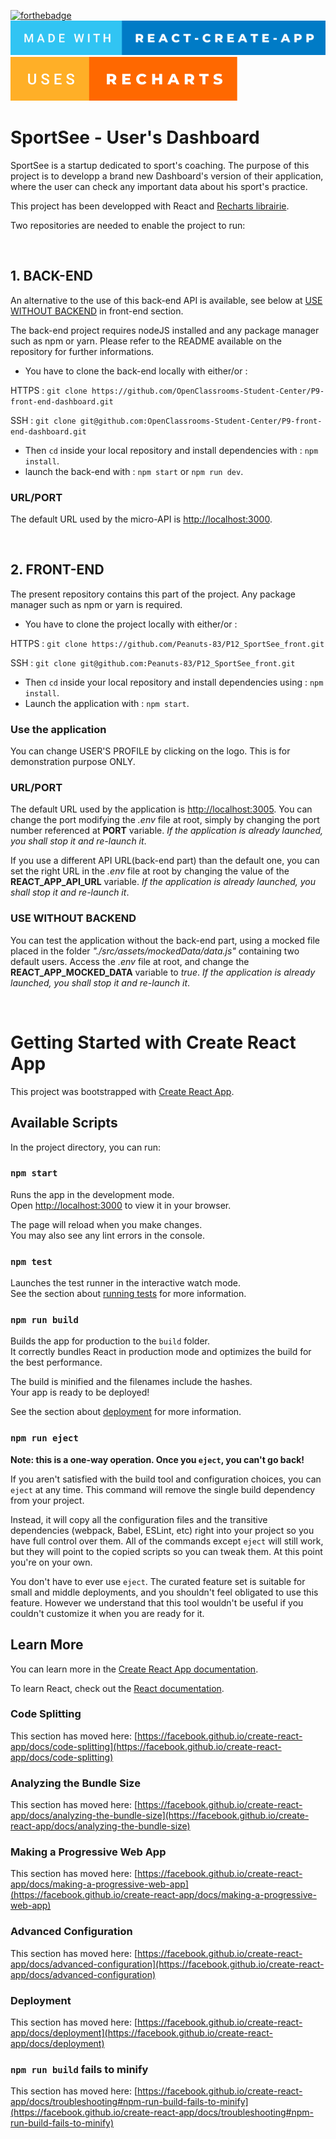 [![forthebadge](https://forthebadge.com/images/badges/cc-0.svg)](https://forthebadge.com)
[![forthebadge](./made-with-react-create-app.svg)](https://create-react-app.dev/)
[![forthebadge](./uses-recharts.svg)](https://recharts.org/en-US/)

# SportSee - User's Dashboard

SportSee is a startup dedicated to sport's coaching. The purpose of this project is to developp a brand new Dashboard's version of their application, where the user can check any important data about his sport's practice.

This project has been developped with React and <a href="https://recharts.org/en-US/">Recharts librairie</a>.

Two repositories are needed to enable the project to run:

&nbsp;

## 1. BACK-END

An alternative to the use of this back-end API is available, see below at [USE WITHOUT BACKEND](#use-without-backend) in front-end section.

The back-end project requires nodeJS installed and any package manager such as npm or yarn. Please refer to the README available on the repository for further informations.

* You have to clone the back-end locally with either/or :

HTTPS :
```git clone https://github.com/OpenClassrooms-Student-Center/P9-front-end-dashboard.git```

SSH :
```git clone git@github.com:OpenClassrooms-Student-Center/P9-front-end-dashboard.git```

* Then ```cd``` inside your local repository and install dependencies with : ```npm install```.
* launch the back-end with : ``` npm start ``` or ```npm run dev```.

### URL/PORT

The default URL used by the micro-API is <http://localhost:3000>.

&nbsp;

## 2. FRONT-END

The present repository contains this part of the project. Any package manager such as npm or yarn is required.

* You have to clone the project locally with either/or :

HTTPS :
``` git clone https://github.com/Peanuts-83/P12_SportSee_front.git ```

SSH :
```git clone git@github.com:Peanuts-83/P12_SportSee_front.git```

* Then ```cd``` inside your local repository and install dependencies using : ```npm install```.
* Launch the application with : ``` npm start ```.

### Use the application

You can change USER'S PROFILE by clicking on the logo. This is for demonstration purpose ONLY.

### URL/PORT

The default URL used by the application is <http://localhost:3005>.
You can change the port modifying the *.env* file at root, simply by changing the port number referenced at **PORT** variable. *If the application is already launched, you shall stop it and re-launch it*.

If you use a different API URL(back-end part) than the default one, you can set the right URL in the *.env* file at root by changing the value of the **REACT_APP_API_URL** variable. *If the application is already launched, you shall stop it and re-launch it*.

### USE WITHOUT BACKEND

You can test the application without the back-end part, using a mocked file placed in the folder *"./src/assets/mockedData/data.js"* containing two default users. Access the *.env* file at root, and change the **REACT_APP_MOCKED_DATA** variable to *true*. *If the application is already launched, you shall stop it and re-launch it*.

&nbsp;

# Getting Started with Create React App

This project was bootstrapped with [Create React App](https://github.com/facebook/create-react-app).

## Available Scripts

In the project directory, you can run:

### `npm start`

Runs the app in the development mode.\
Open [http://localhost:3000](http://localhost:3000) to view it in your browser.

The page will reload when you make changes.\
You may also see any lint errors in the console.

### `npm test`

Launches the test runner in the interactive watch mode.\
See the section about [running tests](https://facebook.github.io/create-react-app/docs/running-tests) for more information.

### `npm run build`

Builds the app for production to the `build` folder.\
It correctly bundles React in production mode and optimizes the build for the best performance.

The build is minified and the filenames include the hashes.\
Your app is ready to be deployed!

See the section about [deployment](https://facebook.github.io/create-react-app/docs/deployment) for more information.

### `npm run eject`

**Note: this is a one-way operation. Once you `eject`, you can't go back!**

If you aren't satisfied with the build tool and configuration choices, you can `eject` at any time. This command will remove the single build dependency from your project.

Instead, it will copy all the configuration files and the transitive dependencies (webpack, Babel, ESLint, etc) right into your project so you have full control over them. All of the commands except `eject` will still work, but they will point to the copied scripts so you can tweak them. At this point you're on your own.

You don't have to ever use `eject`. The curated feature set is suitable for small and middle deployments, and you shouldn't feel obligated to use this feature. However we understand that this tool wouldn't be useful if you couldn't customize it when you are ready for it.

## Learn More

You can learn more in the [Create React App documentation](https://facebook.github.io/create-react-app/docs/getting-started).

To learn React, check out the [React documentation](https://reactjs.org/).

### Code Splitting

This section has moved here: [https://facebook.github.io/create-react-app/docs/code-splitting](https://facebook.github.io/create-react-app/docs/code-splitting)

### Analyzing the Bundle Size

This section has moved here: [https://facebook.github.io/create-react-app/docs/analyzing-the-bundle-size](https://facebook.github.io/create-react-app/docs/analyzing-the-bundle-size)

### Making a Progressive Web App

This section has moved here: [https://facebook.github.io/create-react-app/docs/making-a-progressive-web-app](https://facebook.github.io/create-react-app/docs/making-a-progressive-web-app)

### Advanced Configuration

This section has moved here: [https://facebook.github.io/create-react-app/docs/advanced-configuration](https://facebook.github.io/create-react-app/docs/advanced-configuration)

### Deployment

This section has moved here: [https://facebook.github.io/create-react-app/docs/deployment](https://facebook.github.io/create-react-app/docs/deployment)

### `npm run build` fails to minify

This section has moved here: [https://facebook.github.io/create-react-app/docs/troubleshooting#npm-run-build-fails-to-minify](https://facebook.github.io/create-react-app/docs/troubleshooting#npm-run-build-fails-to-minify)
